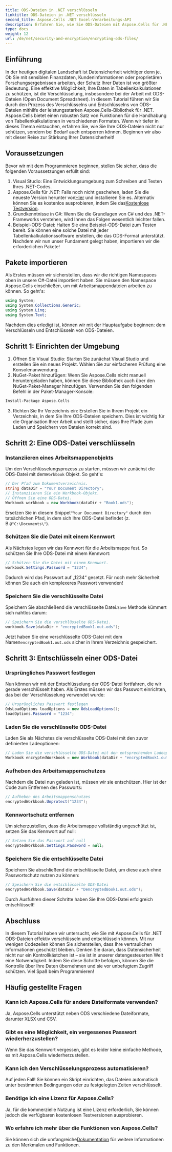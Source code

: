 ```yaml
---
title: ODS-Dateien in .NET verschlüsseln
linktitle: ODS-Dateien in .NET verschlüsseln
second_title: Aspose.Cells .NET Excel-Verarbeitungs-API
description: Erfahren Sie, wie Sie ODS-Dateien mit Aspose.Cells für .NET verschlüsseln und entschlüsseln. Eine Schritt-für-Schritt-Anleitung zum Sichern Ihrer Daten.
type: docs
weight: 12
url: /de/net/security-and-encryption/encrypting-ods-files/
---
```

## Einführung
In der heutigen digitalen Landschaft ist Datensicherheit wichtiger denn je. Ob Sie mit sensiblen Finanzdaten, Kundeninformationen oder proprietären Forschungsergebnissen arbeiten, der Schutz Ihrer Daten ist von größter Bedeutung. Eine effektive Möglichkeit, Ihre Daten in Tabellenkalkulationen zu schützen, ist die Verschlüsselung, insbesondere bei der Arbeit mit ODS-Dateien (Open Document Spreadsheet). In diesem Tutorial führen wir Sie durch den Prozess des Verschlüsselns und Entschlüsselns von ODS-Dateien mithilfe der leistungsstarken Aspose.Cells-Bibliothek für .NET.
Aspose.Cells bietet einen robusten Satz von Funktionen für die Handhabung von Tabellenkalkulationen in verschiedenen Formaten. Wenn wir tiefer in dieses Thema eintauchen, erfahren Sie, wie Sie Ihre ODS-Dateien nicht nur schützen, sondern bei Bedarf auch entsperren können. Beginnen wir also mit dieser Reise zur Stärkung Ihrer Datensicherheit!
## Voraussetzungen
Bevor wir mit dem Programmieren beginnen, stellen Sie sicher, dass die folgenden Voraussetzungen erfüllt sind:
1. Visual Studio: Eine Entwicklungsumgebung zum Schreiben und Testen Ihres .NET-Codes.
2. Aspose.Cells für .NET: Falls noch nicht geschehen, laden Sie die neueste Version herunter von[Hier](https://releases.aspose.com/cells/net/) und installieren Sie es. Alternativ können Sie es kostenlos ausprobieren, indem Sie das[Kostenlose Testversion](https://releases.aspose.com/).
3. Grundkenntnisse in C#: Wenn Sie die Grundlagen von C# und des .NET-Frameworks verstehen, wird Ihnen das Folgen wesentlich leichter fallen.
4. Beispiel-ODS-Datei: Halten Sie eine Beispiel-ODS-Datei zum Testen bereit. Sie können eine solche Datei mit jeder Tabellenkalkulationssoftware erstellen, die das ODS-Format unterstützt.
Nachdem wir nun unser Fundament gelegt haben, importieren wir die erforderlichen Pakete!
## Pakete importieren
Als Erstes müssen wir sicherstellen, dass wir die richtigen Namespaces oben in unsere C#-Datei importiert haben. Sie müssen den Namespace Aspose.Cells einschließen, um mit Arbeitsmappendateien arbeiten zu können. So geht's:
```csharp
using System;
using System.Collections.Generic;
using System.Linq;
using System.Text;
```
Nachdem dies erledigt ist, können wir mit der Hauptaufgabe beginnen: dem Verschlüsseln und Entschlüsseln von ODS-Dateien.
## Schritt 1: Einrichten der Umgebung
1. Öffnen Sie Visual Studio: Starten Sie zunächst Visual Studio und erstellen Sie ein neues Projekt. Wählen Sie zur einfacheren Prüfung eine Konsolenanwendung.
2. NuGet-Paket hinzufügen: Wenn Sie Aspose.Cells nicht manuell heruntergeladen haben, können Sie diese Bibliothek auch über den NuGet-Paket-Manager hinzufügen. Verwenden Sie den folgenden Befehl in der Paket-Manager-Konsole:
```bash
Install-Package Aspose.Cells
```
3. Richten Sie Ihr Verzeichnis ein: Erstellen Sie in Ihrem Projekt ein Verzeichnis, in dem Sie Ihre ODS-Dateien speichern. Dies ist wichtig für die Organisation Ihrer Arbeit und stellt sicher, dass Ihre Pfade zum Laden und Speichern von Dateien korrekt sind.

## Schritt 2: Eine ODS-Datei verschlüsseln
### Instanziieren eines Arbeitsmappenobjekts
 Um den Verschlüsselungsprozess zu starten, müssen wir zunächst die ODS-Datei mit dem`Workbook` Objekt. So geht's:
```csharp
// Der Pfad zum Dokumentverzeichnis.
string dataDir = "Your Document Directory";
// Instanziieren Sie ein Workbook-Objekt.
// Öffnen Sie eine ODS-Datei.
Workbook workbook = new Workbook(dataDir + "Book1.ods");
```
 Ersetzen Sie in diesem Snippet`"Your Document Directory"` durch den tatsächlichen Pfad, in dem sich Ihre ODS-Datei befindet (z. B.`@"C:\Documents\"`).
### Schützen Sie die Datei mit einem Kennwort
Als Nächstes legen wir das Kennwort für die Arbeitsmappe fest. So schützen Sie Ihre ODS-Datei mit einem Kennwort:
```csharp
// Schützen Sie die Datei mit einem Kennwort.
workbook.Settings.Password = "1234";
```
Dadurch wird das Passwort auf „1234“ gesetzt. Für noch mehr Sicherheit können Sie auch ein komplexeres Passwort verwenden!
### Speichern Sie die verschlüsselte Datei
 Speichern Sie abschließend die verschlüsselte Datei.`Save` Methode kümmert sich nahtlos darum:
```csharp
// Speichern Sie die verschlüsselte ODS-Datei.
workbook.Save(dataDir + "encryptedBook1.out.ods");
```
 Jetzt haben Sie eine verschlüsselte ODS-Datei mit dem Namen`encryptedBook1.out.ods` sicher in Ihrem Verzeichnis gespeichert.
## Schritt 3: Entschlüsseln einer ODS-Datei
### Ursprüngliches Passwort festlegen
Nun können wir mit der Entschlüsselung der ODS-Datei fortfahren, die wir gerade verschlüsselt haben. Als Erstes müssen wir das Passwort einrichten, das bei der Verschlüsselung verwendet wurde:
```csharp
// Ursprüngliches Passwort festlegen
OdsLoadOptions loadOptions = new OdsLoadOptions();
loadOptions.Password = "1234";
```
### Laden Sie die verschlüsselte ODS-Datei
Laden Sie als Nächstes die verschlüsselte ODS-Datei mit den zuvor definierten Ladeoptionen:
```csharp
// Laden Sie die verschlüsselte ODS-Datei mit den entsprechenden Ladeoptionen
Workbook encryptedWorkbook = new Workbook(dataDir + "encryptedBook1.out.ods", loadOptions);
```
### Aufheben des Arbeitsmappenschutzes
Nachdem die Datei nun geladen ist, müssen wir sie entschützen. Hier ist der Code zum Entfernen des Passworts:
```csharp
// Aufheben des Arbeitsmappenschutzes
encryptedWorkbook.Unprotect("1234");
```
### Kennwortschutz entfernen
Um sicherzustellen, dass die Arbeitsmappe vollständig ungeschützt ist, setzen Sie das Kennwort auf null:
```csharp
// Setzen Sie das Passwort auf null
encryptedWorkbook.Settings.Password = null;
```
### Speichern Sie die entschlüsselte Datei
Speichern Sie abschließend die entschlüsselte Datei, um diese auch ohne Passwortschutz nutzen zu können:
```csharp
// Speichern Sie die entschlüsselte ODS-Datei
encryptedWorkbook.Save(dataDir + "DencryptedBook1.out.ods");
```
Durch Ausführen dieser Schritte haben Sie Ihre ODS-Datei erfolgreich entschlüsselt!
## Abschluss
In diesem Tutorial haben wir untersucht, wie Sie mit Aspose.Cells für .NET ODS-Dateien effektiv verschlüsseln und entschlüsseln können. Mit nur wenigen Codezeilen können Sie sicherstellen, dass Ihre vertraulichen Informationen geschützt bleiben. Denken Sie daran, dass Datensicherheit nicht nur ein Kontrollkästchen ist – sie ist in unserer datengesteuerten Welt eine Notwendigkeit.
Indem Sie diese Schritte befolgen, können Sie die Kontrolle über Ihre Daten übernehmen und sie vor unbefugtem Zugriff schützen. Viel Spaß beim Programmieren!
## Häufig gestellte Fragen
### Kann ich Aspose.Cells für andere Dateiformate verwenden?
Ja, Aspose.Cells unterstützt neben ODS verschiedene Dateiformate, darunter XLSX und CSV.
### Gibt es eine Möglichkeit, ein vergessenes Passwort wiederherzustellen?
Wenn Sie das Kennwort vergessen, gibt es leider keine einfache Methode, es mit Aspose.Cells wiederherzustellen.
### Kann ich den Verschlüsselungsprozess automatisieren?
Auf jeden Fall! Sie können ein Skript einrichten, das Dateien automatisch unter bestimmten Bedingungen oder zu festgelegten Zeiten verschlüsselt.
### Benötige ich eine Lizenz für Aspose.Cells?
Ja, für die kommerzielle Nutzung ist eine Lizenz erforderlich, Sie können jedoch die verfügbaren kostenlosen Testversionen ausprobieren.
### Wo erfahre ich mehr über die Funktionen von Aspose.Cells?
 Sie können sich die umfangreiche[Dokumentation](https://reference.aspose.com/cells/net/) für weitere Informationen zu den Merkmalen und Funktionen.